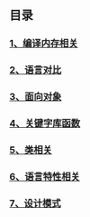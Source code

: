 ## 目录

### [1、编译内存相关](/1、编译内存相关/)

### [2、语言对比](/2、语言对比/)

### [3、面向对象](/3、面向对象/)

### [4、关键字库函数](/4、关键字库函数/)

### [5、类相关](/5、类相关/)

### [6、语言特性相关](/6、语言特性相关/)

### [7、设计模式](/7、设计模式/)